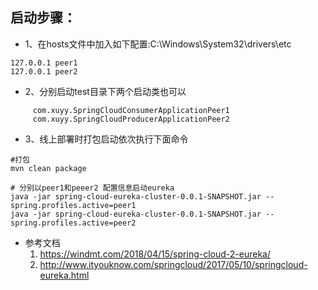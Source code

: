
## 启动步骤：

-  1、在hosts文件中加入如下配置:C:\Windows\System32\drivers\etc
  
```$xslt
127.0.0.1 peer1  
127.0.0.1 peer2  
```
                
- 2、分别启动test目录下两个启动类也可以

```$xslt
     com.xuyy.SpringCloudConsumerApplicationPeer1
     com.xuyy.SpringCloudProducerApplicationPeer2
```
   
    
                                
-  3、线上部署时打包启动依次执行下面命令

```$xslt
#打包
mvn clean package

# 分别以peer1和peeer2 配置信息启动eureka
java -jar spring-cloud-eureka-cluster-0.0.1-SNAPSHOT.jar --spring.profiles.active=peer1
java -jar spring-cloud-eureka-cluster-0.0.1-SNAPSHOT.jar --spring.profiles.active=peer2
```

- 参考文档
    1. https://windmt.com/2018/04/15/spring-cloud-2-eureka/
    2. http://www.ityouknow.com/springcloud/2017/05/10/springcloud-eureka.html
   






